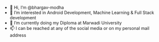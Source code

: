 - 👋 Hi, I’m @bhargav-modha
- 👀 I’m interested in Android Development, Machine Learning & Full Stack development
- 🌱 I’m currently doing my Diploma at Marwadi University
- 📫 I can be reached at any of the social media or on my personal mail address

<!---
bhargav-modha/bhargav-modha is a ✨ special ✨ repository because its `README.md` (this file) appears on your GitHub profile.
You can click the Preview link to take a look at your changes.
--->
